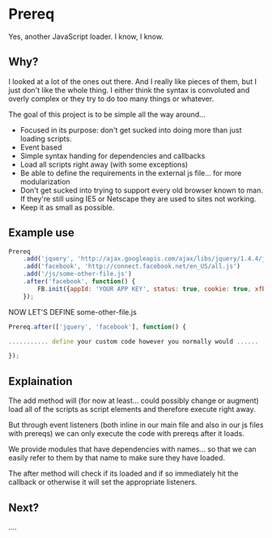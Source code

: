 Prereq
=============

Yes, another JavaScript loader. I know, I know.

Why?
-------

I looked at a lot of the ones out there. And I really like pieces of them, but I just don't like the whole thing. I either
think the syntax is convoluted and overly complex or they try to do too many things or whatever.

The goal of this project is to be simple all the way around...

* Focused in its purpose: don't get sucked into doing more than just loading scripts.
* Event based
* Simple syntax handing for dependencies and callbacks
* Load all scripts right away (with some exceptions)
* Be able to define the requirements in the external js file... for more modularization
* Don't get sucked into trying to support every old browser known to man. If they're still using IE5 or Netscape they are used to sites not working.
* Keep it as small as possible.

Example use
-------

```javascript
Prereq
	.add('jquery', 'http://ajax.googleapis.com/ajax/libs/jquery/1.4.4/jquery.min.js')
	.add('facebook', 'http://connect.facebook.net/en_US/all.js')
	.add('/js/some-other-file.js')
	.after('facebook', function() {
		FB.init({appId: 'YOUR APP KEY', status: true, cookie: true, xfbml: true});
	});
```

NOW LET'S DEFINE some-other-file.js

```javascript
Prereq.after(['jquery', 'facebook'], function() {

........... define your custom code however you normally would ......

});
```

Explaination
-------

The add method will (for now at least... could possibly change or augment) load all of the scripts
as script elements and therefore execute right away.

But through event listeners (both inline in our main file and also in our js files with prereqs)
we can only execute the code with prereqs after it loads.

We provide modules that have dependencies with names... so that we can easily refer to them by that 
name to make sure they have loaded.

The after method will check if its loaded and if so immediately hit the callback or otherwise
it will set the appropriate listeners.

Next?
-------

....